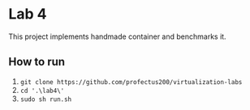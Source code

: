 # Lab 4
This project implements handmade container and benchmarks it.
## How to run
1. ``git clone https://github.com/profectus200/virtualization-labs``
2. ``cd '.\lab4\'``
3. ``sudo sh run.sh``
